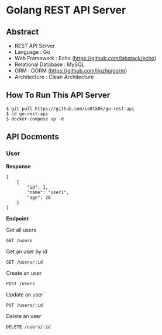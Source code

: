 # Golang REST API Server

## Abstract
- REST API Server
- Language : Go
- Web Framework : Echo (https://github.com/labstack/echo)
- Relational Database : MySQL
- ORM : GORM (https://github.com/jinzhu/gorm)
- Architecture : Clean Architecture

## How To Run This API Server

```
$ git pull https://github.com/Le0tk0k/go-rest-api
$ cd go-rest-api
$ docker-compose up -d
```

## API Docments

### User
**Response**

```
[
    {
        "id": 1,
        "name": "user1",
        "age": 20
    }
]
```

**Endpoint**

Get all users

```
GET /users
```

Get an user by id

```
GET /users/:id
```

Create an user

```
POST /users
```

Update an user

```
PUT /users/:id
```

Delete an user

```
DELETE /users/:id
```


